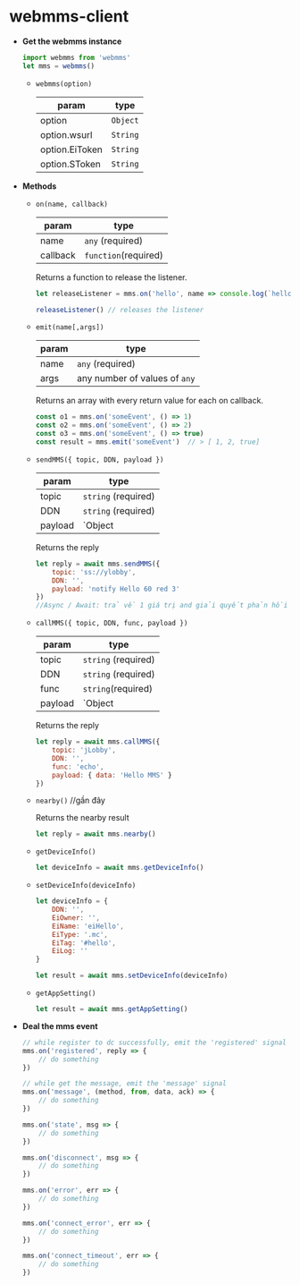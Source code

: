 # webmms-client

- **Get the webmms instance**

  ``` javascript
  import webmms from 'webmms'
  let mms = webmms()
  ```

  - `webmms(option)`
    
    | param    | type                 |
    | -------- | -------------------- |
    | option   | `Object`             |
    | option.wsurl   |  `String`      |
    | option.EiToken | `String`       |
    | option.SToken  | `String`       |


- **Methods**

  - `on(name, callback)`

    | param    | type                 |
    | -------- | -------------------- |
    | name     | `any` (required)     |
    | callback | `function`(required) |

    Returns a function to release the listener.

    ``` javascript
    let releaseListener = mms.on('hello', name => console.log(`hello ${name}`))
    
    releaseListener() // releases the listener
    ```

  - `emit(name[,args])`

    | param | type                          |
    | ----- | ----------------------------- |
    | name  | `any` (required)              |
    | args  | any number of values of `any` |

    Returns an array with every return value for each on callback.

    ``` javascript
    const o1 = mms.on('someEvent', () => 1)
    const o2 = mms.on('someEvent', () => 2)
    const o3 = mms.on('someEvent', () => true)
    const result = mms.emit('someEvent')  // > [ 1, 2, true] 
    ```

  - `sendMMS({ topic, DDN, payload })`

    | param   | type                         |
    | ------- | ---------------------------- |
    | topic   | `string` (required)          |
    | DDN     | `string` (required)          |
    | payload | `Object | String` (required) |

    Returns the reply

    ```javascript
    let reply = await mms.sendMMS({
        topic: 'ss://ylobby',
        DDN: '',
        payload: 'notify Hello 60 red 3'
    })
    //Async / Await: trả về 1 giá trị and giải quyết phản hồi reply từ mms 

    ```

  - `callMMS({ topic, DDN, func, payload })`

    | param   | type                        |
    | ------- | --------------------------- |
    | topic   | `string` (required)         |
    | DDN     | `string` (required)         |
    | func    | `string`(required)          |
    | payload | `Object | String`(required) |

    Returns the reply

    ``` javascript
    let reply = await mms.callMMS({
        topic: 'jLobby',
        DDN: '',
        func: 'echo',
        payload: { data: 'Hello MMS' }
    })
    ```

  - `nearby()`
   //gần đây
   
    Returns the nearby result

    ``` javascript
    let reply = await mms.nearby()
    ```

  - `getDeviceInfo()`

    ``` javascript
    let deviceInfo = await mms.getDeviceInfo()
    ```

  - `setDeviceInfo(deviceInfo)`

    ``` javascript
    let deviceInfo = {
        DDN: '',
        EiOwner: '',
        EiName: 'eiHello',
        EiType: '.mc',
        EiTag: '#hello',
        EiLog: ''
    }
    
    let result = await mms.setDeviceInfo(deviceInfo)
    ```

  - `getAppSetting()`

    ```javascript
    let result = await mms.getAppSetting()
    ```

- **Deal the mms event**

  ```javascript
  // while register to dc successfully, emit the 'registered' signal
  mms.on('registered', reply => {
      // do something
  })
  
  // while get the message, emit the 'message' signal
  mms.on('message', (method, from, data, ack) => {
      // do something
  })
  
  mms.on('state', msg => {
      // do something
  })
  
  mms.on('disconnect', msg => {
      // do something
  })
  
  mms.on('error', err => {
      // do something
  })
  
  mms.on('connect_error', err => {
      // do something
  })
  
  mms.on('connect_timeout', err => {
      // do something
  })
  ```
